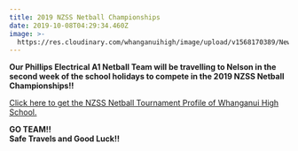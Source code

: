 ```yaml
---
title: 2019 NZSS Netball Championships
date: 2019-10-08T04:29:34.460Z
image: >-
  https://res.cloudinary.com/whanganuihigh/image/upload/v1568170389/News/A1_Netball_going_to_Nationals.Chron_11.9.19.jpg
---
```

**Our Phillips Electrical A1 Netball Team will be travelling to Nelson in the second week of the school holidays to compete in the 2019 NZSS Netball Championships!!**

[Click here to get the NZSS Netball Tournament Profile of Whanganui High School.](https://www.collegesportmedia.co.nz/netball/nzss-netball-tournament-profile-whanganui-high-school?fbclid=IwAR1spbbo8Yttwb2oLri_7uqFR3BS7XFvt_c9uLtiM85f1ITpkVdylvAHgBs)

**GO TEAM!!  
Safe Travels and Good Luck!!**
